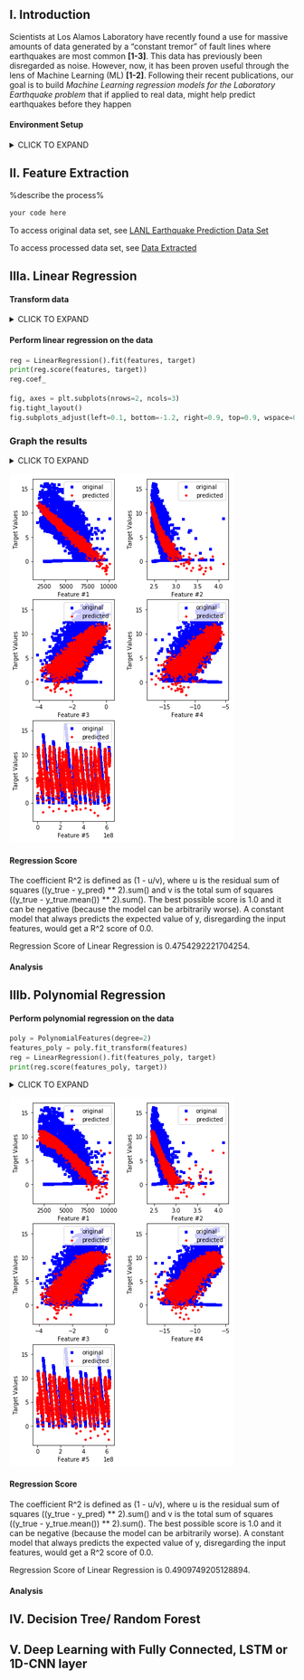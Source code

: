## I. Introduction
Scientists at Los Alamos Laboratory have recently found a use for massive amounts of data generated by a “constant tremor” of fault lines where earthquakes are most common **[1-3]**. This data has previously been disregarded as noise. However, now, it has been proven useful through the lens of Machine Learning (ML) **[1-2]**. Following their recent publications, our goal is to build _Machine Learning regression models for the Laboratory Earthquake problem_ that if applied to real data, might help predict earthquakes before they happen

#### Environment Setup
<details><summary>CLICK TO EXPAND</summary>
<p>
  
```markdown
import os
from scipy import ndimage, misc
from matplotlib import pyplot as plt
import numpy as np
from sklearn.datasets import load_boston, load_diabetes, load_digits, load_breast_cancer
from keras.datasets import mnist
import pandas as pd
from sklearn.linear_model import LinearRegression
from sklearn.preprocessing import PolynomialFeatures
```

</p>
</details>

## II. Feature Extraction
%describe the process%

```python
your code here
```
To access original data set, see [LANL Earthquake Prediction Data Set](https://www.kaggle.com/c/LANL-Earthquake-Prediction/data)

To access processed data set, see [Data Extracted](extract_train_full.csv)

## IIIa. Linear Regression
#### Transform data
<details><summary>CLICK TO EXPAND</summary>
<p>
  
```python
train = pd.read_csv("extract_train_full.csv", delimiter = ',')
dataset = train.as_matrix()
features = dataset[0:dataset.shape[0], 1:6]
target = dataset[0:dataset.shape[0], 6]
```

</p>
</details>

#### Perform linear regression on the data

```python
reg = LinearRegression().fit(features, target)
print(reg.score(features, target))
reg.coef_

fig, axes = plt.subplots(nrows=2, ncols=3)
fig.tight_layout()
fig.subplots_adjust(left=0.1, bottom=-1.2, right=0.9, top=0.9, wspace=0.4, hspace=0.2)
```

### Graph the results

<details><summary>CLICK TO EXPAND</summary>
<p>
 
```python
plt.subplot(321)
plt.ylabel("Target Values")
plt.xlabel("Feature #1")
plt.scatter(features[:,0], target, s=10, c='b', marker="s", label='original')
plt.scatter(features[:,0], reg.predict(features),  s=10, c='r', marker="o", label='predicted')
plt.legend(loc='upper right');

plt.subplot(322)
plt.ylabel("Target Values")
plt.xlabel("Feature #2")
plt.scatter(features[:,1], target, s=10, c='b', marker="s", label='original')
plt.scatter(features[:,1], reg.predict(features),  s=10, c='r', marker="o", label='predicted')
plt.legend(loc='upper right');

plt.subplot(323)
plt.ylabel("Target Values")
plt.xlabel("Feature #3")
plt.scatter(features[:,2], target, s=10, c='b', marker="s", label='original')
plt.scatter(features[:,2], reg.predict(features),  s=10, c='r', marker="o", label='predicted')
plt.legend(loc='upper right');

plt.subplot(324)
plt.ylabel("Target Values")
plt.xlabel("Feature #4")
plt.scatter(features[:,3], target, s=10, c='b', marker="s", label='original')
plt.scatter(features[:,3], reg.predict(features),  s=10, c='r', marker="o", label='predicted')
plt.legend(loc='upper right');

plt.subplot(325)
plt.ylabel("Target Values")
plt.xlabel("Feature #5")
plt.scatter(features[:,4], target, s=10, c='b', marker="s", label='original')
plt.scatter(features[:,4], reg.predict(features),  s=10, c='r', marker="o", label='predicted')
plt.legend(loc='upper right');
```

</p>
</details>

![Linear Regression](https://github.com/hoangtung167/cx4240/blob/master/Linear%20Regression.png)

#### Regression Score
The coefficient R^2 is defined as (1 - u/v), where u is the residual sum of squares ((y_true - y_pred) ** 2).sum() and v is the total sum of squares ((y_true - y_true.mean()) ** 2).sum(). The best possible score is 1.0 and it can be negative (because the model can be arbitrarily worse). A constant model that always predicts the expected value of y, disregarding the input features, would get a R^2 score of 0.0.

Regression Score of Linear Regression is 0.4754292221704254.

#### Analysis

## IIIb. Polynomial Regression
#### Perform polynomial regression on the data


 
```python
poly = PolynomialFeatures(degree=2)
features_poly = poly.fit_transform(features)
reg = LinearRegression().fit(features_poly, target)
print(reg.score(features_poly, target))
```

<details><summary>CLICK TO EXPAND</summary>
<p>
  
```python
fig, axes = plt.subplots(nrows=2, ncols=3)
fig.tight_layout()
fig.subplots_adjust(left=0.1, bottom=-1.2, right=0.9, top=0.9, wspace=0.4, hspace=0.2)

plt.subplot(321)
plt.ylabel("Target Values")
plt.xlabel("Feature #1")
plt.scatter(features[:,0], target, s=10, c='b', marker="s", label='original')
plt.scatter(features[:,0], reg.predict(features_poly),  s=10, c='r', marker="o", label='predicted')
plt.legend(loc='upper right');

plt.subplot(322)
plt.ylabel("Target Values")
plt.xlabel("Feature #2")
plt.scatter(features[:,1], target, s=10, c='b', marker="s", label='original')
plt.scatter(features[:,1], reg.predict(features_poly),  s=10, c='r', marker="o", label='predicted')
plt.legend(loc='upper right');

plt.subplot(323)
plt.ylabel("Target Values")
plt.xlabel("Feature #3")
plt.scatter(features[:,2], target, s=10, c='b', marker="s", label='original')
plt.scatter(features[:,2], reg.predict(features_poly),  s=10, c='r', marker="o", label='predicted')
plt.legend(loc='upper right');

plt.subplot(324)
plt.ylabel("Target Values")
plt.xlabel("Feature #4")
plt.scatter(features[:,3], target, s=10, c='b', marker="s", label='original')
plt.scatter(features[:,3], reg.predict(features_poly),  s=10, c='r', marker="o", label='predicted')
plt.legend(loc='upper right');

plt.subplot(325)
plt.ylabel("Target Values")
plt.xlabel("Feature #5")
plt.scatter(features[:,4], target, s=10, c='b', marker="s", label='original')
plt.scatter(features[:,4], reg.predict(features_poly),  s=10, c='r', marker="o", label='predicted')
plt.legend(loc='upper right');
```

</p>
</details>

![Polynomial Regression](https://github.com/hoangtung167/cx4240/blob/master/Polynomial%20Regression.png)

#### Regression Score
The coefficient R^2 is defined as (1 - u/v), where u is the residual sum of squares ((y_true - y_pred) ** 2).sum() and v is the total sum of squares ((y_true - y_true.mean()) ** 2).sum(). The best possible score is 1.0 and it can be negative (because the model can be arbitrarily worse). A constant model that always predicts the expected value of y, disregarding the input features, would get a R^2 score of 0.0.

Regression Score of Linear Regression is 0.4909749205128894.

#### Analysis

## IV. Decision Tree/ Random Forest

## V. Deep Learning with Fully Connected, LSTM or 1D-CNN layer
